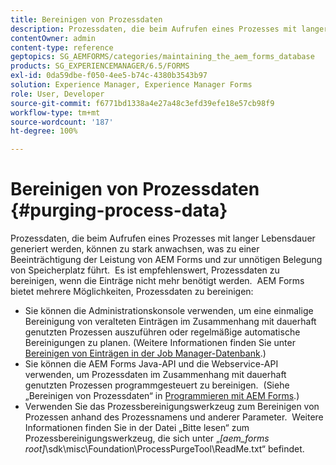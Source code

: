 ```yaml
---
title: Bereinigen von Prozessdaten
description: Prozessdaten, die beim Aufrufen eines Prozesses mit langer Lebensdauer generiert werden, können zu stark anwachsen, was zu einer Beeinträchtigung der Leistung von AEM Forms und zur unnötigen Belegung von Speicherplatz führt.  Erfahren Sie, wie Sie Prozessdaten bereinigen können.
contentOwner: admin
content-type: reference
geptopics: SG_AEMFORMS/categories/maintaining_the_aem_forms_database
products: SG_EXPERIENCEMANAGER/6.5/FORMS
exl-id: 0da59dbe-f050-4ee5-b74c-4380b3543b97
solution: Experience Manager, Experience Manager Forms
role: User, Developer
source-git-commit: f6771bd1338a4e27a48c3efd39efe18e57cb98f9
workflow-type: tm+mt
source-wordcount: '187'
ht-degree: 100%

---
```


# Bereinigen von Prozessdaten {#purging-process-data}

Prozessdaten, die beim Aufrufen eines Prozesses mit langer Lebensdauer generiert werden, können zu stark anwachsen, was zu einer Beeinträchtigung der Leistung von AEM Forms und zur unnötigen Belegung von Speicherplatz führt.  Es ist empfehlenswert, Prozessdaten zu bereinigen, wenn die Einträge nicht mehr benötigt werden.  AEM Forms bietet mehrere Möglichkeiten, Prozessdaten zu bereinigen:

* Sie können die Administrationskonsole verwenden, um eine einmalige Bereinigung von veralteten Einträgen im Zusammenhang mit dauerhaft genutzten Prozessen auszuführen oder regelmäßige automatische Bereinigungen zu planen. (Weitere Informationen finden Sie unter [Bereinigen von Einträgen in der Job Manager-Datenbank](/help/forms/using/admin-help/purge-records-job-manager-database.md#purge-records-from-the-job-manager-database).)
* Sie können die AEM Forms Java-API und die Webservice-API verwenden, um Prozessdaten im Zusammenhang mit dauerhaft genutzten Prozessen programmgesteuert zu bereinigen.  (Siehe „Bereinigen von Prozessdaten“ in [Programmieren mit AEM Forms](https://www.adobe.com/go/learn_aemforms_programming_63_de).)
* Verwenden Sie das Prozessbereinigungswerkzeug zum Bereinigen von Prozessen anhand des Prozessnamens und anderer Parameter.  Weitere Informationen finden Sie in der Datei „Bitte lesen“ zum Prozessbereinigungswerkzeug, die sich unter „*[aem_forms root]*\sdk\misc\Foundation\ProcessPurgeTool\ReadMe.txt“ befindet.
